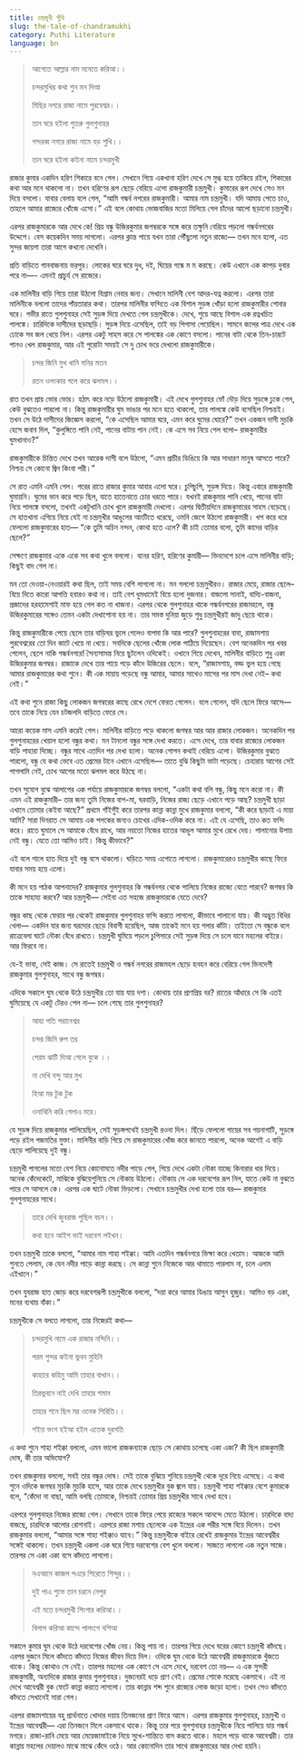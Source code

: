 ```yaml
---
title: চন্দ্রমুখী পুঁথি
slug: the-tale-of-chandramukhi
category: Puthi Literature
language: bn
---
```

> আগেতে আল্লার নাম মনেতে করিআ।।
> 
> চন্দরমুখির কথা শুন মন দিআ
> 
> মিছির নগরে রাজা নামে পুরবেশ্বর।।
> 
> তান ঘরে হইলা পুতরু গুলশুনাহর
> 
> গন্দরব্ব নগরে রাজা নামে বড় শুখি।।
> 
> তান ঘরে হইলা কইনা নামে চন্দরমুখী
> 

রাজার কুমার একদিন হরিণ শিকারে বনে গেল। সেখানে গিয়ে একখানা হরিণ দেখে সে মুগ্ধ হয়ে তাকিয়ে রইল, শিকারের কথা আর মনে থাকলো না। তখন হরিণের রূপ ছেড়ে বেরিয়ে এলো রাজকুমারী চন্দ্রমুখী। কুমারের রূপ দেখে সেও মন দিয়ে বসলো। যাবার বেলায় বলে গেল, “আমি গন্ধর্ব নগরের রাজকুমারী। আমার নাম চন্দ্রমুখী। যদি আমায় পেতে চাও, তাহলে আমার রাজ্যের খোঁজে এসো।” এই বলে কোথায় ভোজবাজির মতো মিলিয়ে গেল চাঁদের আলো ছড়ানো চন্দ্রমুখী।

এরপর রাজকুমারকে আর দেখে কে! প্রিয় বন্ধু উজিরকুমার জগম্বরকে সঙ্গে করে তক্ষুনি বেরিয়ে পড়লো গন্ধর্বনগরের উদ্দেশে। বেস কয়েকদিন সময় লাগলো। এরপর ক্লান্ত পায়ে যখন তারা পৌঁছুলো নতুন রাজ্যে— তখন মনে হলো, এত সুন্দর জায়গা তারা আগে কখনো দেখেনি।

প্রতি বাড়িতে গানবাজনায় ভরপুর। লোকের ঘরে ঘরে দুধ, দই, ঘিয়ের গন্ধে ম ম করছে। কেউ এখানে এক কাপড় দুবার পরে না—- এমনই প্রাচুর্য সে রাজ্যের।

এক মালিনীর বাড়ি গিয়ে তারা উঠলো বিশ্রাম নেবার জন্য। সেখানে মালিনী বেশ আদর-যত্ন করলো। এরপর তারা মালিনীকে বললো তাদের পাঁয়তারার কথা। তারপর মালিনীর ফন্দিতে এক বিশাল সুড়ঙ্গ খোঁড়া হলো রাজকুমারীর শোবার ঘরে। গভীর রাতে গুলশুনাহর সেই সুড়ঙ্গ দিয়ে দেখতে গেল চন্দ্রমুখীকে। দেখে, শুয়ে আছে বিশাল এক রত্নখচিত পালঙ্কে। চারিদিকে দাসীদের ছড়াছড়ি। সুড়ঙ্গ দিয়ে এসেছিল, তাই বড় পিপাসা পেয়েছিল। সামনে জলের পাত্র দেখে এক ঢোকে সব জল খেয়ে নিল। এরপর একটু সাহস করে সে পালঙ্কের এক কোণে বসলো। পানের বাটা থেকে তিন-চারটে পানও খেল রাজকুমার, আর এই পুরোটা সময়ই সে দু চোখ ভরে দেখলো রাজকুমারীকে।

> চন্দর জিনি মুখ খানি মনির মতন
> 
> রতন ওলংকার গলে করে ঝলমল।।
> 

রাত তখন প্রায় ভোর ভোর। হঠাৎ করে নড়ে উঠলো রাজকুমারী। এই দেখে গুলশুনাহর ভোঁ দৌড় দিয়ে সুড়ঙ্গে ঢুকে গেল, কেউ বুঝতেও পারলো না। কিন্তু রাজকুমারীর ঘুম ভাঙার পর মনে হতে থাকলো, তার পালঙ্কে কেউ বসেছিল নিশ্চয়ই। তখন সে উঠে দাসীদের জিজ্ঞেস করলো, “কে এসেছিল আমার ঘরে, এমন করে ঘুমের ঘোরে?” তখন একজন দাসী মুচকি হেসে জবাব দিল, “কুলুঙ্গিতে পানি নেই, পানের বাটায় পান নেই। কে এসে সব নিয়ে গেল বলো– রাজকুমারীর ঘুমখানাও?”

রাজকুমারীকে চিন্তিত দেখে তখন আরেক দাসী বলে উঠলো, “এমন প্রাচীর ডিঙিয়ে কি আর সাধারণ মানুষ আসতে পারে? নিশ্চয় সে কোনো জ্বিন কিংবা পরী।”

সে রাত এমনি এমনি গেল। পরের রাতে রাজার কুমার আবার এলো ঘরে। চুপিচুপি, সুড়ঙ্গ দিয়ে। কিন্তু এবারে রাজকুমারী ঘুমায়নি। ঘুমের ভান করে পড়ে ছিল, যাতে হাতেনাতে চোর ধরতে পারে। যখনই রাজকুমার পানি খেয়ে, পানের বাটা নিয়ে পালঙ্কে বসলো, তখনই একটুখানি চোখ খুলে রাজকুমারী দেখলো। এরপর দ্বিতীয়দিনে রাজকুমারের সাহস বেড়েছে। সে হাতখানা এগিয়ে নিয়ে যেই না চন্দ্রমুখীর আঙুলের আংটিতে ধরেছে, ওমনি জেগে উঠলো রাজকুমারী। খপ করে ধরে ফেললো রাজকুমারের হাত— “কে তুমি অচিন নন্দন, কোথা হতে এলে? কী চাই তোমার বলো, তুমি কাদের বাড়ির ছেলে?”

সেক্ষণে রাজকুমার একে একে সব কথা খুলে বললো। বনের হরিণ, হরিণের কুমারী— ভিনদেশে চলে এসে মালিনীর বাড়ি; কিছুই বাদ গেল না।

মন তো দেওয়া-নেওয়ারই কথা ছিল, তাই সময় বেশি লাগলো না। মন গললো চন্দ্রমুখীরও। রাজার মেয়ে, রাজার ছেলে– বিয়ে দিতে কারো আপত্তি হবারও কথা না। তাই বেশ ধুমধামেই বিয়ে হলো দুজনার। বাজলো সানাই, বাদ্যি-বাজনা, প্রজাদের হরহামেশাই মাফ হয়ে গেল কত না খাজনা। এরপর থেকে গুলশুনাহর থাকে গন্ধর্বনগরের রাজমহলে, বন্ধু উজিরকুমারের সঙ্গেও তেমন একটা দেখাশোনা হয় না। তার সমস্ত দুনিয়া জুড়ে শুধু চন্দ্রমুখীরই জাদু ছেয়ে থাকে।

কিন্তু রাজকুমারীকে পেয়ে ছেলে তার বাড়িঘর ভুলে গেলেও বাপমা কি আর পারে? গুলশুনাহরের বাবা, রাজামশায় পুরবেশ্বরের তো দিন কাটে খেয়ে না খেয়ে। সবদিকে ছেলের খোঁজে লোক পাঠিয়ে দিয়েছেন। বেশ অনেকদিন পর খবর পেলেন, ছেলে নাকি গন্ধর্বনগরে! সৈন্যসামন্ত নিয়ে ছুটলেন ওদিকেই। ওখানে গিয়ে দেখেন, মালিনীর বাড়িতে শুধু একা উজিরকুমার জগম্বর।
রাজাকে দেখে তার পায়ে পড়ে কাঁদে উজিরের ছেলে। বলে, “রাজামশায়, বড্ড ভুল হয়ে গেছে আমার রাজকুমারের কথা শুনে। কী এক মায়ায় পড়েছে বন্ধু আমার, আমার সাথেও মাসের পর মাস দেখা নেই– কথা নেই।”

এই কথা শুনে রাজা কিছু লোকজন জগম্বরের কাছে রেখে দেশে ফেরত গেলেন। বলে গেলেন, যদি ছেলে ফিরে আসে— তবে তাকে নিয়ে যেন চটজলদি বাড়িতে ফেরে সে।

আরো কয়েক মাস এমনি করেই গেল। মালিনীর বাড়িতে পড়ে থাকলো জগম্বর আর আর রাজার লোকজন। অনেকদিন পর গুলশুনাহরের খেয়াল হলো বন্ধুর কথা। মন টানলো বন্ধুর সঙ্গে দেখা করতে। এসে দেখে, তার বাবার রাজ্যের লোকজন বাড়ি পাহারা দিচ্ছে। বন্ধুর সাথে এতদিন পর দেখা হলো। অনেক গোপন কথাই বেরিয়ে এলো। উজিরকুমার বুঝতে পারলো, বন্ধু যে কথা ভেবে এত প্রেমের টানে এখানে এসেছিল— তাতে বুঝি কিছুটা ভাটা পড়েছে। চেহারায় আগের সেই পাগলামি নেই, চোখ আগের মতো ঝলমল করে উঠছে না।

তখন সুযোগ বুঝে আলাপের এক পর্যায়ে রাজকুমারকে জগম্বর বললো, “একটা কথা বলি বন্ধু, কিছু মনে করো না। কী এমন এই রাজকুমারী– তার জন্য তুমি নিজের বাপ-মা, ঘরবাড়ি, নিজের রাজ্য ছেড়ে এখানে পড়ে আছ? চন্দ্রমুখী ছাড়া এখানে তোমার কেইবা আছে?” প্রথমে গাঁইগুঁই করে তারপর কান্না কান্না মুখে রাজকুমার বললো, “কী করে ছাড়াই এ মায়া আমি? সারা দিনরাত সে আমায় এক পলকের জন্যও চোখের এদিক-ওদিক করে না। এই যে এসেছি, তাও কত ফন্দি করে। রাতে ঘুমালে সে আমাকে বেঁধে রাখে, আর নয়তো নিজের হাতের আঙুল আমার মুখে রেখে দেয়। পালানোর উপায় নেই বন্ধু। যেতে তো আমিও চাই। কিন্তু কীভাবে?”

এই বলে গালে হাত দিয়ে দুই বন্ধু বসে থাকলো। ঘড়িতে সময় এগোতে লাগলো। রাজকুমারেরও চন্দ্রমুখীর কাছে ফিরে যাবার সময় হয়ে এলো।

কী মনে হয় পাঠক আপনাদের? রাজকুমার গুলশুনাহর কি গন্ধর্বনগর থেকে পালিয়ে নিজের রাজ্যে যেতে পারবে? জগম্বর কি তাকে সাহায্য করবে? আর চন্দ্রমুখী— সেইবা এত সহজে রাজকুমারকে যেতে দেবে?

বন্ধুর কাছ থেকে ফেরার পর থেকেই রাজকুমার গুলশুনাহর ফন্দি করতে লাগলো, কীভাবে পালানো যায়। কী অদ্ভুত বিধির খেলা— একদিন যার জন্য ঘরদোর ছেড়ে বিবাগী হয়েছিল, আজ তাকেই মনে হয় গলার কাঁটা। তাইতো সে বন্ধুকে বলে রাত্রেবেলা ঘাটে নৌকা বেঁধে রাখতে। চন্দ্রমুখী ঘুমিয়ে পড়লে চুপিসারে সেই সুড়ঙ্গ দিয়ে সে চলে যাবে মহলের বাইরে। আর ফিরবে না।

যে-ই ভাবা, সেই কাজ। সে রাতেই চন্দ্রমুখী ও গন্ধর্ব নগরের রাজমহল ছেড়ে হনহন করে বেরিয়ে গেল ভিনদেশী রাজকুমার গুলশুনাহর, সাথে বন্ধু জগম্বর।

এদিকে সকালে ঘুম থেকে উঠে চন্দ্রমুখীর তো যায় যায় দশা। কোথায় তার প্রাণপ্রিয় বর? রাতের আঁধারে সে কি এতই ঘুমিয়েছে যে একটু টেরও পেল না— চলে গেছে তার গুলশুনাহর?

> আহা পতি পরানেশ্বর
> 
> চন্দর জিনি রুপ তর
> 
> পেরম ঝাটি দিআ গেলে বুকে ।।
> 
> না দেখি বন্দু আর মুখ
> 
> হিআ মর টুক টুক
> 
> ওনাথিনি করি গেলাএ মরে।
> 

যে সুড়ঙ্গ দিয়ে রাজকুমার পালিয়েছিল, সেই সুড়ঙ্গপথেই চন্দ্রমুখী রওনা দিল। ছিঁড়ে ফেললো গায়ের সব গয়নাগাটি, সুড়ঙ্গে পড়ে রইল গজমতির মুক্তা। মালিনীর বাড়ি গিয়ে সে রাজকুমারের খোঁজ করে জানতে পারলো, অনেক আগেই এ বাড়ি ছেড়ে পালিয়েছে দুই বন্ধু।

চন্দ্রমুখী পাগলের মতো বেশ নিয়ে কোনোমতে নদীর পাড়ে গেল, গিয়ে দেখে একটা নৌকা যাচ্ছে কিনারার ধার দিয়ে। অনেক কেঁদেকেটে, মাঝিকে বুঝিয়েশুনিয়ে সে নৌকায় উঠলো। নৌকায় সে এক দরবেশের রূপ নিল, যাতে কেউ না বুঝতে পারে সে আসলে কে। এরপর এক ঘাটে নৌকা ভিড়লো। সেখানে চন্দ্রমুখীর দেখা হলো তার বর— রাজকুমার গুলশুনাহরের সাথে।

> তারে দেখি জুবরাজ পুছিল বচন।।
> 
> কথা হনে আইশ ভাই দরবেশ লইখন।
> 

তখন চন্দ্রমুখী তাকে বললো, “আমার নাম শাহা শইক্কা। আমি এতদিন গন্ধর্বনগরে ভিক্ষা করে খেতাম। আজকে আমি শুনতে পেলাম, কে যেন নদীর পাড়ে কান্না করছে। সে কান্না শুনে নিজেকে আর থামাতে পারলাম না, চলে এলাম এইখানে।”

তখন যুবরাজ হাত জোড় করে দরবেশরূপী চন্দ্রমুখীকে বললো, “দয়া করে আমার ডিঙায় আসুন হুজুর। আমিও বড় একা, মনের ব্যথায় বাঁকা।”

চন্দ্রমুখীকে সে বলতে লাগলো, তার নিজেরই কথা—

> চন্দরমুখি নামে এক রাজার নন্দিনি।।
> 
> পরম শুন্দর কইনা ভুবন মুহিনি
> 
> কাহারে কহিমু আমি তাহার বাখান।।
> 
> তিরভুবনে নাই দেখি তাহার শমান
> 
> তাহার শনে ছিল মর ওনেক পিরিতি।।
> 
> শইত্ত ভংগ হইআ হইল এতেক দুরগতি
> 

এ কথা শুনে শাহা শইক্কা বললো, এমন ভালো রাজকন্যাকে ছেড়ে সে কোথায় চলেছে একা একা? কী ছিল রাজকুমারী দোষ, কী তার অভিযোগ?

তখন রাজকুমার বললো, সবই তার বন্ধুর দোষ। সেই তাকে বুঝিয়ে শুনিয়ে চন্দ্রমুখী থেকে দূরে নিয়ে এসেছে। এ কথা শুনে ওদিকে জগম্বর মুচকি মুচকি হাসে, আর তাকে দেখে চন্দ্রমুখীর বুক জ্বলে যায়।
চন্দ্রমুখী শাহা শইক্কার বেশে কুমারকে বলে, “কেঁদো না বাছা, আমি বলছি তোমাকে, নিশ্চয়ই তোমার প্রিয় চন্দ্রমুখীর সাথে দেখা হবে।

এরপরে গুলশুনাহর নিজের রাজ্যে গেল। সেখানে তাকে ফিরে পেয়ে রাজ্যের সকলে আনন্দে মেতে উঠলো। চারদিকে বাদ্য বাজছে, চারদিকে আলোর রোশনাই। এরপরে রাজা মশায় ছেলেকে এক ইন্দ্রের এক পরীর সঙ্গে বিয়ে দিলেন। তখন রাজকুমার বললো, “আমার সঙ্গে শাহা শইক্কাও যাবে।” কিন্তু চন্দ্রমুখীকে বাইরে রেখেই রাজকুমার ইন্দ্রের আবেশ্বরীর সঙ্গেই থাকলো। তখন চন্দ্রমুখী একলা এক ঘরে গিয়ে দরবেশের বেশ খুলে বললো। সাজতে লাগলো এক নতুন সাজে। তারপর সে একা একা বসে কাঁদতে লাগলো।

> নএআনে কাজল পএরে শিরেতে শিন্দুর।।
> 
> দুই পাএ শুভে তান চরনে নেপুর
> 
> এই মতে চন্দরমুখী শিংগার করিআ।।
> 
> বিলাপ করিআ কান্দে পালংগে বশিআ
> 

সকালে কুমার ঘুম থেকে উঠে দরবেশের খোঁজ নেয়। কিন্তু পায় না। তারপর গিয়ে দেখে ঘরের কোণে চন্দ্রমুখী কাঁদছে। এরপর দুজনে মিলে কাঁদতে কাঁদতে নিজের জীবন দিয়ে দিল। ওদিকে ঘুম থেকে উঠে আবেশ্বরী রাজকুমারকে খুঁজতে থাকে। কিন্তু কোথাও সে নেই। তারপর মহলের এক কোণে সে এসে দেখে, দরবেশ তো নয়— এ এক সুন্দরী রাজকুমারী, অন্যদিকে রাজার কুমার গুলশুনাহর। দুজনেরই ধড়ে প্রাণ নেই। প্রেমের শোকে মরেছে একসাথে। এই না দেখে আবেশ্বরী বুক ফেটে কান্না করতে লাগলো। তার কান্নার শব্দ শুনে রাজ্যের লোক জড়ো হলো। তখন সেও কাঁদতে কাঁদতে সেখানেই মারা গেল।

এরপর রাজামশায়ের বহু প্রার্থনাতে খোদার দয়ায় তিনজনের প্রাণ ফিরে আসে। এরপর রাজকুমার গুলশুনাহর, চন্দ্রমুখী ও ইন্দ্রের আবেশ্বরী— এরা তিনজনে মিলে একসাথে থাকে। কিন্তু তার পরে গুলশুনাহর চন্দ্রমুখীকে নিয়ে পালিয়ে যায় গন্ধর্ব মগরে। রাজা-রানি মেয়ে আর মেয়েজামাইকে নিয়ে সুখে-শান্তিতে বাস করতে থাকে। মহলে পড়ে থাকে আবেশ্বরী। তার কান্নায় মহলের দেয়ালও মাঝে মাঝে কেঁদে ওঠে। আর কোনোদিন তার সাথে রাজকুমারের আর দেখা হয়নি।

